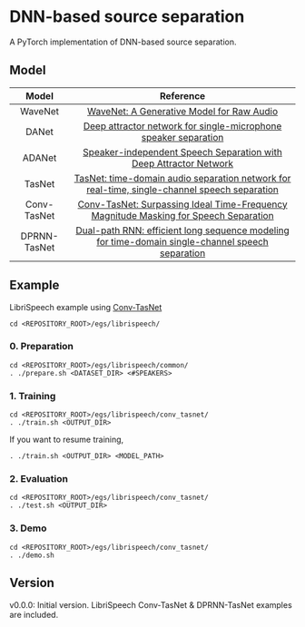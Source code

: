 # DNN-based source separation
A PyTorch implementation of DNN-based source separation.

## Model
| Model | Reference |
| :---: | :---: |
| WaveNet | [WaveNet: A Generative Model for Raw Audio](https://arxiv.org/abs/1609.03499) |
| DANet | [Deep attractor network for single-microphone speaker separation](https://arxiv.org/abs/1611.08930) |
| ADANet | [Speaker-independent Speech Separation with Deep Attractor Network](https://arxiv.org/abs/1707.03634) |
| TasNet | [TasNet: time-domain audio separation network for real-time, single-channel speech separation](https://arxiv.org/abs/1711.00541) |
| Conv-TasNet | [Conv-TasNet: Surpassing Ideal Time-Frequency Magnitude Masking for Speech Separation](https://arxiv.org/abs/1809.07454) |
| DPRNN-TasNet | [Dual-path RNN: efficient long sequence modeling for time-domain single-channel speech separation](https://arxiv.org/abs/1910.06379) |

## Example
LibriSpeech example using [Conv-TasNet](https://arxiv.org/abs/1809.07454)
```
cd <REPOSITORY_ROOT>/egs/librispeech/
```

### 0. Preparation
```
cd <REPOSITORY_ROOT>/egs/librispeech/common/
. ./prepare.sh <DATASET_DIR> <#SPEAKERS>
```

### 1. Training
```
cd <REPOSITORY_ROOT>/egs/librispeech/conv_tasnet/
. ./train.sh <OUTPUT_DIR>
```

If you want to resume training,
```
. ./train.sh <OUTPUT_DIR> <MODEL_PATH>
```

### 2. Evaluation
```
cd <REPOSITORY_ROOT>/egs/librispeech/conv_tasnet/
. ./test.sh <OUTPUT_DIR>
```

### 3. Demo
```
cd <REPOSITORY_ROOT>/egs/librispeech/conv_tasnet/
. ./demo.sh
```

## Version
v0.0.0: Initial version. LibriSpeech Conv-TasNet & DPRNN-TasNet examples are included.
